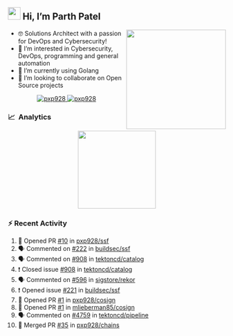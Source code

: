 ## <img src="https://github.com/TheDudeThatCode/TheDudeThatCode/blob/master/Assets/Hi.gif" width="29px"> Hi, I’m Parth Patel

<img align="right"  src="https://media.giphy.com/media/PRgs2sn03T1xpCSWKe/giphy.gif" width="230">

- :nerd_face: Solutions Architect with a passion for DevOps and Cybersecurity!
- 👀  I’m interested in Cybersecurity, DevOps, programming and general automation
- 🌱  I’m currently using Golang
- 💞️  I’m looking to collaborate on Open Source projects

<p align="center">
  <a href="https://linkedin.com/in/pxp928" target="blank">
    <img src="https://img.shields.io/badge/linkedin-%230077B5.svg?&style=for-the-badge&logo=linkedin&logoColor=white" alt="pxp928" />
  </a>
  <a href="https://twitter.com/pxp928" target="blank">
    <img src="https://img.shields.io/badge/Twitter-1DA1F2?style=for-the-badge&logo=twitter&logoColor=white" alt="pxp928" />
  </a>
</p>

### 📈 &nbsp;Analytics

<p align="center">
  <a href="https://github.com/pxp928">
    <img height="180em" src="https://github-readme-stats-eight-theta.vercel.app/api?username=pxp928&show_icons=true&theme=radical&include_all_commits=true&count_private=true&line_height=26"/>
  </a>
</p>

### :zap: Recent Activity

<!--START_SECTION:activity-->
1. 💪 Opened PR [#10](https://github.com/pxp928/ssf/pull/10) in [pxp928/ssf](https://github.com/pxp928/ssf)
2. 🗣 Commented on [#222](https://github.com/buildsec/ssf/issues/222) in [buildsec/ssf](https://github.com/buildsec/ssf)
3. 🗣 Commented on [#908](https://github.com/tektoncd/catalog/issues/908) in [tektoncd/catalog](https://github.com/tektoncd/catalog)
4. ❗️ Closed issue [#908](https://github.com/tektoncd/catalog/issues/908) in [tektoncd/catalog](https://github.com/tektoncd/catalog)
5. 🗣 Commented on [#596](https://github.com/sigstore/rekor/issues/596) in [sigstore/rekor](https://github.com/sigstore/rekor)
6. ❗️ Opened issue [#221](https://github.com/buildsec/ssf/issues/221) in [buildsec/ssf](https://github.com/buildsec/ssf)
7. 💪 Opened PR [#1](https://github.com/pxp928/cosign/pull/1) in [pxp928/cosign](https://github.com/pxp928/cosign)
8. 💪 Opened PR [#1](https://github.com/mlieberman85/cosign/pull/1) in [mlieberman85/cosign](https://github.com/mlieberman85/cosign)
9. 🗣 Commented on [#4759](https://github.com/tektoncd/pipeline/issues/4759) in [tektoncd/pipeline](https://github.com/tektoncd/pipeline)
10. 🎉 Merged PR [#35](https://github.com/pxp928/chains/pull/35) in [pxp928/chains](https://github.com/pxp928/chains)
<!--END_SECTION:activity-->

<!---
pxp928/pxp928 is a ✨ special ✨ repository because its `README.md` (this file) appears on your GitHub profile.
You can click the Preview link to take a look at your changes.
--->

